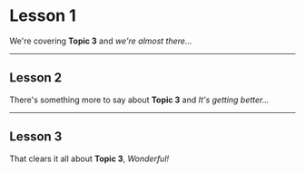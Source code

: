 # Lesson 1

We're covering **Topic 3** and _we're almost there..._

---

## Lesson 2

There's something more to say about **Topic 3** and _It's getting better..._

---

## Lesson 3

That clears it all about **Topic 3**, _Wonderful\!_
